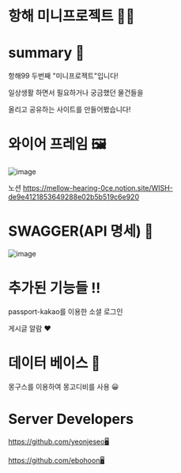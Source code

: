 # 항해 미니프로젝트 👩‍💻

# summary 📖
항해99 두번째 "미니프로젝트"입니다!

일상생활 하면서 필요하거나 궁금했던 물건들을

올리고 공유하는 사이트를 만들어봤습니다!

# 와이어 프레임 🖼
![image](https://user-images.githubusercontent.com/86820463/137281591-42edb1a5-4fd4-4a5d-86f7-04e2744ea1c7.png)

노션 
https://mellow-hearing-0ce.notion.site/WISH-de9e4121853649288e02b5b519c6e920




# SWAGGER(API 명세) 🎨
![image](https://user-images.githubusercontent.com/86820463/137259846-f1492ef2-2b28-41b2-9315-a00324f31a65.png)

# 추가된 기능들 ‼ 
passport-kakao를 이용한 소셜 로그인

게시글 알람 ❤ 

# 데이터 베이스 🛒

몽구스를 이용하여 몽고디비를 사용 😀

# Server Developers
https://github.com/yeonjeseo🖥

https://github.com/ebohoon🖥





